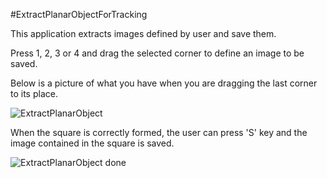 #ExtractPlanarObjectForTracking

This application extracts images defined by user and save them.

Press 1, 2, 3 or 4 and drag the selected corner to define an image to be saved.

Below is a picture of what you have when you are dragging the last corner to its place.

![ExtractPlanarObject](https://github.com/potioc/Papart-examples/blob/master/papart-examples/Camera/ExtractPlanarObjectForTracking/extractplanarobject.png)

When the square is correctly formed, the user can press 'S' key and the image contained in the square is saved.

![ExtractPlanarObject done](https://github.com/potioc/Papart-examples/blob/master/papart-examples/Camera/ExtractPlanarObjectForTracking/extractplanarobjectdone.png)
